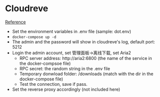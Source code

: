 # Cloudreve

[Reference](https://github.com/xavier-niu/cloudreve-docker#docker-compose%E6%96%B9%E5%BC%8F%E8%BF%90%E8%A1%8C)

* Set the environment variables in .env file (sample: dot.env)
* `docker-compose up -d`
* The admin and the password will show in cloudreve's log, default port: 5212
* Login the admin account, set 管理面板->离线下载, set Aria2
  * RPC server address: http://aria2:6800 (the name of the service in the docker-compsoe file)
  * RPC secret: the random string in the .env file
  * Temporary donwload folder: /downloads (match with the dir in the docker-compose file)
  * Test the connection, save if pass.
* Set the reverse proxy accordingly (not included here)
